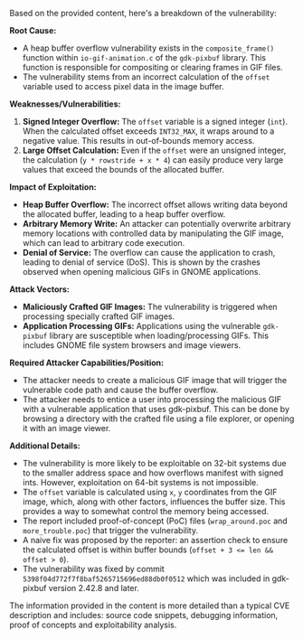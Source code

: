 Based on the provided content, here's a breakdown of the vulnerability:

**Root Cause:**

- A heap buffer overflow vulnerability exists in the `composite_frame()` function within `io-gif-animation.c` of the `gdk-pixbuf` library. This function is responsible for compositing or clearing frames in GIF files.
- The vulnerability stems from an incorrect calculation of the `offset` variable used to access pixel data in the image buffer.

**Weaknesses/Vulnerabilities:**

1.  **Signed Integer Overflow:** The `offset` variable is a signed integer (`int`). When the calculated offset exceeds `INT32_MAX`, it wraps around to a negative value. This results in out-of-bounds memory access.
2.  **Large Offset Calculation:** Even if the `offset` were an unsigned integer, the calculation (`y * rowstride + x * 4`) can easily produce very large values that exceed the bounds of the allocated buffer.

**Impact of Exploitation:**

-   **Heap Buffer Overflow:** The incorrect offset allows writing data beyond the allocated buffer, leading to a heap buffer overflow.
-   **Arbitrary Memory Write:** An attacker can potentially overwrite arbitrary memory locations with controlled data by manipulating the GIF image, which can lead to arbitrary code execution.
-   **Denial of Service:** The overflow can cause the application to crash, leading to denial of service (DoS). This is shown by the crashes observed when opening malicious GIFs in GNOME applications.

**Attack Vectors:**

-   **Maliciously Crafted GIF Images:** The vulnerability is triggered when processing specially crafted GIF images.
-   **Application Processing GIFs:** Applications using the vulnerable `gdk-pixbuf` library are susceptible when loading/processing GIFs. This includes GNOME file system browsers and image viewers.

**Required Attacker Capabilities/Position:**

-   The attacker needs to create a malicious GIF image that will trigger the vulnerable code path and cause the buffer overflow.
-   The attacker needs to entice a user into processing the malicious GIF with a vulnerable application that uses gdk-pixbuf. This can be done by browsing a directory with the crafted file using a file explorer, or opening it with an image viewer.

**Additional Details:**

- The vulnerability is more likely to be exploitable on 32-bit systems due to the smaller address space and how overflows manifest with signed ints. However, exploitation on 64-bit systems is not impossible.
- The `offset` variable is calculated using `x`, `y` coordinates from the GIF image, which, along with other factors, influences the buffer size. This provides a way to somewhat control the memory being accessed.
- The report included proof-of-concept (PoC) files (`wrap_around.poc` and `more_trouble.poc`) that trigger the vulnerability.
- A naive fix was proposed by the reporter: an assertion check to ensure the calculated offset is within buffer bounds (`offset + 3 <= len && offset > 0`).
- The vulnerability was fixed by commit `5398f04d772f7f8baf5265715696ed88db0f0512` which was included in gdk-pixbuf version 2.42.8 and later.

The information provided in the content is more detailed than a typical CVE description and includes: source code snippets, debugging information, proof of concepts and exploitability analysis.